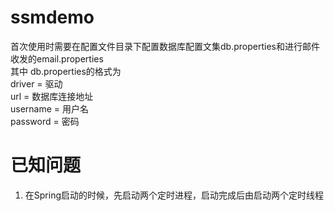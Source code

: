 # ssmdemo
首次使用时需要在配置文件目录下配置数据库配置文集db.properties和进行邮件收发的email.properties<br>
其中
db.properties的格式为<br>
driver = 驱动 <br>
url = 数据库连接地址<br>
username = 用户名<br>
password = 密码<br>

# 已知问题
1. 在Spring启动的时候，先启动两个定时进程，启动完成后由启动两个定时线程
